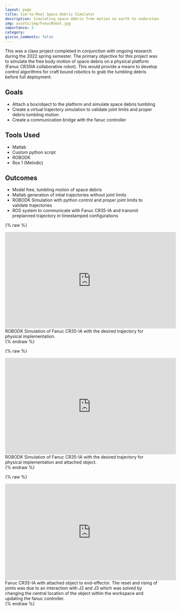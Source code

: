 ```yaml
---
layout: page
title: Sim-to-Real Space Debris Simulator
description: Simulating space debris free motion on earth to understand trajectories mirrored in space
img: assets/img/FanucRobot.jpg
importance: 3
category: 
giscus_comments: false
---
```

This was a class project completed in conjunction with ongoing research during the 2022 spring semester. The primary objective for this project was to simulate the free body motion of space debris on a physical platform (Fanuc CR35IA collaborative robot). This would provide a means to develop control algorithms for craft bound robotics to grab the tumbling debris before full deployment.

## Goals
- Attach a box/object to the platform and simulate space debris tumbling 
- Create a virtual trajectory simulation to validate joint limits and proper debris tumbling motion
- Create a communication bridge with the fanuc controller

## Tools Used
- Matlab
- Custom python script
- ROBODK
- Ros 1 (Melodic)

## Outcomes
- Model free, tumbling motion of space debris
- Matlab generation of intial trajectories without joint limits
- ROBODK Simulation with python control and proper joint limits to validate trajectories
- ROS system to communicate with Fanuc CR35-IA and transmit preplanned trajectory in timestamped configurations 


{% raw %}
<iframe width="560" height="315"
  src="https://www.youtube.com/embed/My8vmd7egcA?autoplay=1&mute=1&loop=1&controls=0&rel=0"
  title="Simulation Video"
  frameborder="0"
  allow="accelerometer; autoplay; clipboard-write; encrypted-media; gyroscope; picture-in-picture"
  allowfullscreen>
</iframe>
<div class="caption">
    ROBODK Simulation of Fanuc CR35-IA with the desired trajectory for physical implementation.
</div>
{% endraw %}

{% raw %}
<iframe width="560" height="315"
  src="https://youtube.com/embed/yx0fwhHJBRw?autoplay=1&mute=1&loop=1&controls=0&rel=0"
  title="Simulation Video"
  frameborder="0"
  allow="accelerometer; autoplay; clipboard-write; encrypted-media; gyroscope; picture-in-picture"
  allowfullscreen>
</iframe>
<div class="caption">
    ROBODK Simulation of Fanuc CR35-IA with the desired trajectory for physical implementation and attached object.
</div>
{% endraw %}


{% raw %}
<iframe width="560" height="315"
  src="https://youtube.com/embed/nI5H-AkyNOA?autoplay=1&mute=1&loop=1&controls=0&rel=0"
  title="Simulation Video"
  frameborder="0"
  allow="accelerometer; autoplay; clipboard-write; encrypted-media; gyroscope; picture-in-picture"
  allowfullscreen>
</iframe>
<div class="caption">
    Fanuc CR35-IA with attached object to end-effector. The reset and rising of joints was due to an interaction with J2 and J3 which was solved by changing the central location of the object within the workspace and updating the fanuc controller.
</div>
{% endraw %}
